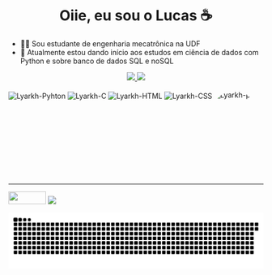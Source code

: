  
 <h1 align = "center"/>  Oiie, eu sou o Lucas ☕️</h1>
  
- 👨‍🎓 Sou estudante de engenharia mecatrônica na UDF
- 🧠 Atualmente estou dando início aos estudos em ciência de dados com Python e sobre banco de dados SQL e noSQL




<div align="center">
 
  <a href="https://github.com/Lyarkh">
  <img height="150em" src="https://github-readme-stats.vercel.app/api?username=Lyarkh&show_icons=true&theme=dark&include_all_commits=true&count_private=true"/>
    
  <img height="150em" src="https://github-readme-stats.vercel.app/api/top-langs/?username=Lyarkh&layout=compact&langs_count=7&theme=dark"/>
  
</div>
 
<div align="left" style="display: inline-block"><br>  
  <img align="center"  alt="Lyarkh-Pyhton" height="35" width="35" src="https://cdn.jsdelivr.net/gh/devicons/devicon/icons/python/python-original.svg">
  <img align="center" alt="Lyarkh-C" height="33" width="33" src="https://cdn.jsdelivr.net/gh/devicons/devicon/icons/c/c-plain.svg">
  <img align="center" alt="Lyarkh-HTML" height="33" width="33" src="https://cdn.jsdelivr.net/gh/devicons/devicon/icons/html5/html5-plain.svg">
  <img align="center" alt="Lyarkh-CSS" height="33" width="33"  src="https://cdn.jsdelivr.net/gh/devicons/devicon/icons/css3/css3-plain.svg">
  <img align="right" alt="Lyarkh-pic" height="170" style="border-radius:100px;"  src="https://cdn.discordapp.com/attachments/884155938985111702/919947401568067584/o_eu.png" style="border-radius: 1px solid"> 
</div>
 
---
 
 <div align ="left" display="inline-block"> 
  <a href = "mailto:lcemanuel.emanuel@gmail.com"><img src="https://img.shields.io/badge/-Gmail-%23333?style=for-the-badge&logo=gmail&logoColor=white" target="_blank" height="25" width="74" ></a>
  <a href="https://www.linkedin.com/in/lucasemanuelsilva/" target="_blank"><img src="https://img.shields.io/badge/-LinkedIn-%230077B5?style=for-the-badge&logo=linkedin&logoColor=white" target="_blank" height="25"></a> 
   
    
  ![Snake animation](https://github.com/Lyarkh/Lyarkh/blob/output/github-contribution-grid-snake.svg)
